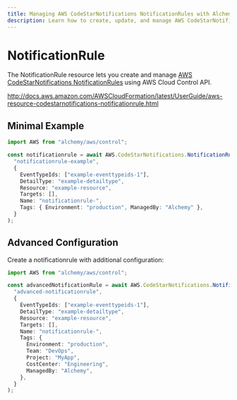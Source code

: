 ```yaml
---
title: Managing AWS CodeStarNotifications NotificationRules with Alchemy
description: Learn how to create, update, and manage AWS CodeStarNotifications NotificationRules using Alchemy Cloud Control.
---
```


# NotificationRule

The NotificationRule resource lets you create and manage [AWS CodeStarNotifications NotificationRules](https://docs.aws.amazon.com/codestarnotifications/latest/userguide/) using AWS Cloud Control API.

http://docs.aws.amazon.com/AWSCloudFormation/latest/UserGuide/aws-resource-codestarnotifications-notificationrule.html

## Minimal Example

```ts
import AWS from "alchemy/aws/control";

const notificationrule = await AWS.CodeStarNotifications.NotificationRule(
  "notificationrule-example",
  {
    EventTypeIds: ["example-eventtypeids-1"],
    DetailType: "example-detailtype",
    Resource: "example-resource",
    Targets: [],
    Name: "notificationrule-",
    Tags: { Environment: "production", ManagedBy: "Alchemy" },
  }
);
```

## Advanced Configuration

Create a notificationrule with additional configuration:

```ts
import AWS from "alchemy/aws/control";

const advancedNotificationRule = await AWS.CodeStarNotifications.NotificationRule(
  "advanced-notificationrule",
  {
    EventTypeIds: ["example-eventtypeids-1"],
    DetailType: "example-detailtype",
    Resource: "example-resource",
    Targets: [],
    Name: "notificationrule-",
    Tags: {
      Environment: "production",
      Team: "DevOps",
      Project: "MyApp",
      CostCenter: "Engineering",
      ManagedBy: "Alchemy",
    },
  }
);
```

